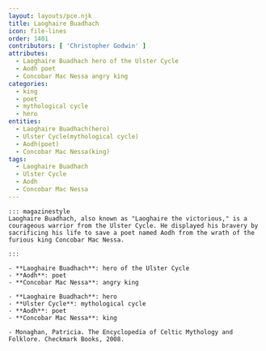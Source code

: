 ```yaml
---
layout: layouts/pce.njk
title: Laoghaire Buadhach
icon: file-lines
order: 1401
contributors: [ 'Christopher Godwin' ]
attributes:
  - Laoghaire Buadhach hero of the Ulster Cycle
  - Aodh poet
  - Concobar Mac Nessa angry king
categories:
  - king
  - poet
  - mythological cycle
  - hero
entities:
  - Laoghaire Buadhach(hero)
  - Ulster Cycle(mythological cycle)
  - Aodh(poet)
  - Concobar Mac Nessa(king)
tags:
  - Laoghaire Buadhach
  - Ulster Cycle
  - Aodh
  - Concobar Mac Nessa
---
```

``` tab [group1:Info]
::: magazinestyle
Laoghaire Buadhach, also known as "Laoghaire the victorious," is a courageous warrior from the Ulster Cycle. He displayed his bravery by sacrificing his life to save a poet named Aodh from the wrath of the furious king Concobar Mac Nessa.

:::
```
``` tab [group1:Attributes]
- **Laoghaire Buadhach**: hero of the Ulster Cycle
- **Aodh**: poet
- **Concobar Mac Nessa**: angry king
```
``` tab [group1:Entities]
- **Laoghaire Buadhach**: hero
- **Ulster Cycle**: mythological cycle
- **Aodh**: poet
- **Concobar Mac Nessa**: king
```
``` tab [group1:Sources]
- Monaghan, Patricia. The Encyclopedia of Celtic Mythology and Folklore. Checkmark Books, 2008.
```

